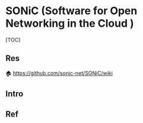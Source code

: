 # SONiC (Software for Open Networking in the Cloud )

[TOC]


## Res
🏠 https://github.com/sonic-net/SONiC/wiki



## Intro


## Ref
